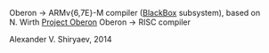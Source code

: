 Oberon → ARMv{6,7E}-M compiler ([BlackBox](http://www.oberon.ch/blackbox.html) subsystem), based on N. Wirth [Project Oberon](http://www.inf.ethz.ch/personal/wirth/ProjectOberon/index.html) Oberon → RISC compiler

Alexander V. Shiryaev, 2014
